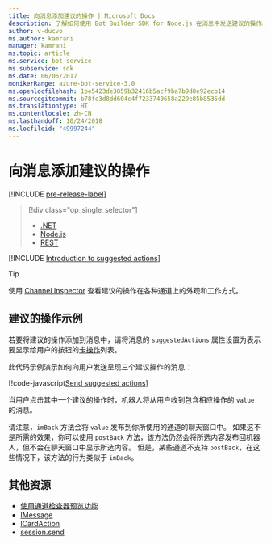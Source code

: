 ```yaml
---
title: 向消息添加建议的操作 | Microsoft Docs
description: 了解如何使用 Bot Builder SDK for Node.js 在消息中发送建议的操作。
author: v-ducvo
ms.author: kamrani
manager: kamrani
ms.topic: article
ms.service: bot-service
ms.subservice: sdk
ms.date: 06/06/2017
monikerRange: azure-bot-service-3.0
ms.openlocfilehash: 1be5423de3859b32416b5acf9ba7b9d8e92ecb14
ms.sourcegitcommit: b78fe3d8dd604c4f7233740658a229e85b8535dd
ms.translationtype: HT
ms.contentlocale: zh-CN
ms.lasthandoff: 10/24/2018
ms.locfileid: "49997244"
---
```

# <a name="add-suggested-actions-to-messages"></a>向消息添加建议的操作

[!INCLUDE [pre-release-label](../includes/pre-release-label-v3.md)]

> [!div class="op_single_selector"]
> - [.NET](../dotnet/bot-builder-dotnet-add-suggested-actions.md)
> - [Node.js](../nodejs/bot-builder-nodejs-send-suggested-actions.md)
> - [REST](../rest-api/bot-framework-rest-connector-add-suggested-actions.md)

[!INCLUDE [Introduction to suggested actions](../includes/snippet-suggested-actions-intro.md)]

> [!TIP]
> 使用 [Channel Inspector][channelInspector] 查看建议的操作在各种通道上的外观和工作方式。

## <a name="suggested-actions-example"></a>建议的操作示例

若要将建议的操作添加到消息中，请将消息的 `suggestedActions` 属性设置为表示要显示给用户的按钮的[卡操作][ICardAction]列表。

此代码示例演示如何向用户发送呈现三个建议操作的消息：

[!code-javascript[Send suggested actions](../includes/code/node-send-suggested-actions.js#sendSuggestedActions)]

当用户点击其中一个建议的操作时，机器人将从用户收到包含相应操作的 `value` 的消息。

请注意，`imBack` 方法会将 `value` 发布到你所使用的通道的聊天窗口中。 如果这不是所需的效果，你可以使用 `postBack` 方法，该方法仍然会将所选内容发布回机器人，但不会在聊天窗口中显示所选内容。 但是，某些通道不支持 `postBack`，在这些情况下，该方法的行为类似于 `imBack`。

## <a name="additional-resources"></a>其他资源

* [使用通道检查器预览功能][inspector]
* [IMessage][IMessage]
* [ICardAction][ICardAction]
* [session.send][SessionSend]

[IMessage]: http://docs.botframework.com/en-us/node/builder/chat-reference/interfaces/_botbuilder_d_.imessage

[SessionSend]: https://docs.botframework.com/en-us/node/builder/chat-reference/classes/_botbuilder_d_.session.html#send

[ICardAction]: https://docs.botframework.com/en-us/node/builder/chat-reference/interfaces/_botbuilder_d_.icardaction.html

[inspector]: ../bot-service-channel-inspector.md

[channelInspector]: ../bot-service-channel-inspector.md
